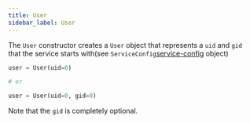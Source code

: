 ```yaml
---
title: User
sidebar_label: User
---
```


The `User` constructor creates a `User` object that represents a `uid` and `gid` that the service starts with(see `ServiceConfig`[service-config] object)

```python
user = User(uid=0)

# or

user = User(uid=0, gid=0)
```

Note that the `gid` is completely optional.

<!--------------- ONLY LINKS BELOW THIS POINT ---------------------->
[service-config]: ./service-config.md